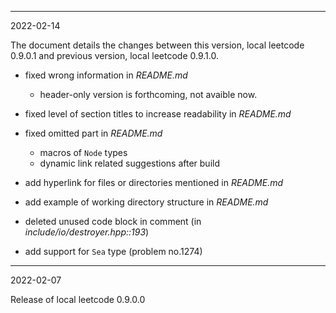 ------------------------------------------------------------------------------
2022-02-14

The document details the changes between this version, local leetcode 0.9.0.1 and previous version, local leetcode 0.9.1.0.

- fixed wrong information in *README.md*
  - header-only version is forthcoming, not avaible now.

- fixed level of section titles to increase readability in *README.md*

- fixed omitted part in *README.md*
  - macros of `Node` types
  - dynamic link related suggestions after build

- add hyperlink for files or directories mentioned in *README.md*

- add example of working directory structure in *README.md*

- deleted unused code block in comment (in *include/io/destroyer.hpp::193*)

- add support for `Sea` type (problem no.1274)

------------------------------------------------------------------------------
2022-02-07

Release of local leetcode 0.9.0.0
